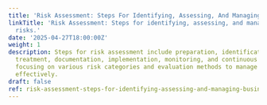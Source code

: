 ```yaml
---
title: 'Risk Assessment: Steps For Identifying, Assessing, And Managing Business Risks.'
linkTitle: 'Risk Assessment: Steps for identifying, assessing, and managing business
  risks.'
date: '2025-04-27T18:00:00Z'
weight: 1
description: Steps for risk assessment include preparation, identification, analysis,
  treatment, documentation, implementation, monitoring, and continuous improvement,
  focusing on various risk categories and evaluation methods to manage business risks
  effectively.
draft: false
ref: risk-assessment-steps-for-identifying-assessing-and-managing-business-risks
---
```


